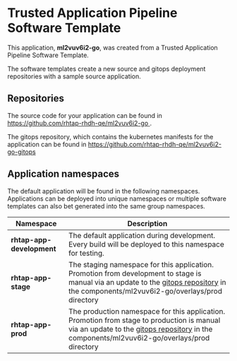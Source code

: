 # Trusted Application Pipeline Software Template

This application, **ml2vuv6i2-go**, was created from a Trusted Application Pipeline Software Template.

The software templates create a new source and gitops deployment repositories with a sample source application. 

## Repositories

The source code for your application can be found in [https://github.com/rhtap-rhdh-qe/ml2vuv6i2-go ](https://github.com/rhtap-rhdh-qe/ml2vuv6i2-go ).
 
The gitops repository, which contains the kubernetes manifests for the application can be found in 
[https://github.com/rhtap-rhdh-qe/ml2vuv6i2-go-gitops ](https://github.com/rhtap-rhdh-qe/ml2vuv6i2-go-gitops ) 

## Application namespaces 

The default application will be found in the following namespaces. Applications can be deployed into unique namespaces or multiple software templates can also bet generated into the same group namespaces.  

|  Namespace   |  Description   |  
| -------- | -------- |   
| **rhtap-app-development** | The default application during development. Every build will be deployed to this namespace for testing. | 
| **rhtap-app-stage** | The staging namespace for this application. Promotion from development to stage is manual via an update to the [gitops repository](https://github.com/rhtap-rhdh-qe/ml2vuv6i2-go-gitops ) in the components/ml2vuv6i2-go/overlays/prod directory |  
| **rhtap-app-prod** | The production namespace for this application. Promotion from stage to production is manual via an update to the [gitops repository](https://github.com/rhtap-rhdh-qe/ml2vuv6i2-go-gitops ) in the components/ml2vuv6i2-go/overlays/prod directory | 